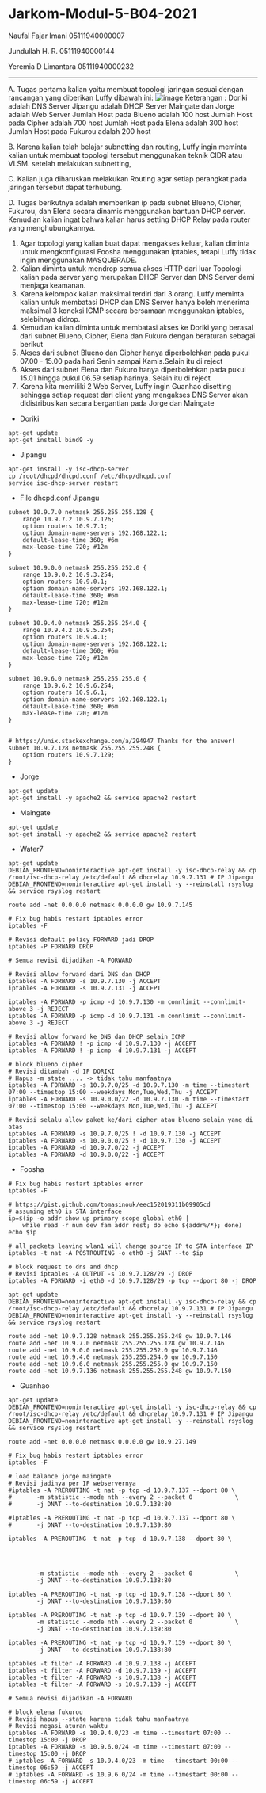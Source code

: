 # Jarkom-Modul-5-B04-2021

Naufal Fajar Imani             05111940000007

Jundullah H. R.                05111940000144

Yeremia D Limantara            05111940000232

---

A. Tugas pertama kalian yaitu membuat topologi jaringan sesuai dengan rancangan yang diberikan Luffy dibawah ini:
![image](https://user-images.githubusercontent.com/40772378/145680897-ff9e544d-c519-4485-8201-6ef1dbf2fbfe.png)
Keterangan :   Doriki adalah DNS Server
               Jipangu adalah DHCP Server
               Maingate dan Jorge adalah Web Server
               Jumlah Host pada Blueno adalah 100 host
               Jumlah Host pada Cipher adalah 700 host
               Jumlah Host pada Elena adalah 300 host
               Jumlah Host pada Fukurou adalah 200 host


B. Karena kalian telah belajar subnetting dan routing, Luffy ingin meminta kalian untuk membuat topologi tersebut menggunakan teknik CIDR atau VLSM. setelah melakukan subnetting, 

C. Kalian juga diharuskan melakukan Routing agar setiap perangkat pada jaringan tersebut dapat terhubung.

D. Tugas berikutnya adalah memberikan ip pada subnet Blueno, Cipher, Fukurou, dan Elena secara dinamis menggunakan bantuan DHCP server. Kemudian kalian ingat bahwa kalian harus setting DHCP Relay pada router yang menghubungkannya.


1. Agar topologi yang kalian buat dapat mengakses keluar, kalian diminta untuk mengkonfigurasi Foosha menggunakan iptables, tetapi Luffy tidak ingin menggunakan MASQUERADE.
2. Kalian diminta untuk mendrop semua akses HTTP dari luar Topologi kalian pada server yang merupakan DHCP Server dan DNS Server demi menjaga keamanan.
3. Karena kelompok kalian maksimal terdiri dari 3 orang. Luffy meminta kalian untuk membatasi DHCP dan DNS Server hanya boleh menerima maksimal 3 koneksi ICMP secara bersamaan menggunakan iptables, selebihnya didrop.
4. Kemudian kalian diminta untuk membatasi akses ke Doriki yang berasal dari subnet Blueno, Cipher, Elena dan Fukuro dengan beraturan sebagai berikut
5. Akses dari subnet Blueno dan Cipher hanya diperbolehkan pada pukul 07.00 - 15.00 pada hari Senin sampai Kamis.Selain itu di reject
6. Akses dari subnet Elena dan Fukuro hanya diperbolehkan pada pukul 15.01 hingga pukul 06.59 setiap harinya. Selain itu di reject
7. Karena kita memiliki 2 Web Server, Luffy ingin Guanhao disetting sehingga setiap request dari client yang mengakses DNS Server akan didistribusikan secara bergantian pada Jorge dan Maingate

* Doriki
```
apt-get update
apt-get install bind9 -y
```
* Jipangu
```apt-get update
apt-get install -y isc-dhcp-server
cp /root/dhcpd/dhcpd.conf /etc/dhcp/dhcpd.conf
service isc-dhcp-server restart
```

* File dhcpd.conf Jipangu
```
subnet 10.9.7.0 netmask 255.255.255.128 {
	range 10.9.7.2 10.9.7.126;
	option routers 10.9.7.1;
	option domain-name-servers 192.168.122.1;
	default-lease-time 360; #6m
	max-lease-time 720; #12m
}

subnet 10.9.0.0 netmask 255.255.252.0 {
	range 10.9.0.2 10.9.3.254;
	option routers 10.9.0.1;
	option domain-name-servers 192.168.122.1;
	default-lease-time 360; #6m
	max-lease-time 720; #12m
}

subnet 10.9.4.0 netmask 255.255.254.0 {
	range 10.9.4.2 10.9.5.254;
	option routers 10.9.4.1;
	option domain-name-servers 192.168.122.1;
	default-lease-time 360; #6m
	max-lease-time 720; #12m
}

subnet 10.9.6.0 netmask 255.255.255.0 {
	range 10.9.6.2 10.9.6.254;
	option routers 10.9.6.1;
	option domain-name-servers 192.168.122.1;
	default-lease-time 360; #6m
	max-lease-time 720; #12m
}


# https://unix.stackexchange.com/a/294947 Thanks for the answer!
subnet 10.9.7.128 netmask 255.255.255.248 {
	option routers 10.9.7.129;
}
```
* Jorge
```
apt-get update
apt-get install -y apache2 && service apache2 restart
```

* Maingate
```
apt-get update
apt-get install -y apache2 && service apache2 restart
```
* Water7
```
apt-get update
DEBIAN_FRONTEND=noninteractive apt-get install -y isc-dhcp-relay && cp /root/isc-dhcp-relay /etc/default && dhcrelay 10.9.7.131 # IP Jipangu
DEBIAN_FRONTEND=noninteractive apt-get install -y --reinstall rsyslog && service rsyslog restart

route add -net 0.0.0.0 netmask 0.0.0.0 gw 10.9.7.145

# Fix bug habis restart iptables error
iptables -F

# Revisi default policy FORWARD jadi DROP
iptables -P FORWARD DROP

# Semua revisi dijadikan -A FORWARD

# Revisi allow forward dari DNS dan DHCP
iptables -A FORWARD -s 10.9.7.130 -j ACCEPT
iptables -A FORWARD -s 10.9.7.131 -j ACCEPT

iptables -A FORWARD -p icmp -d 10.9.7.130 -m connlimit --connlimit-above 3 -j REJECT
iptables -A FORWARD -p icmp -d 10.9.7.131 -m connlimit --connlimit-above 3 -j REJECT

# Revisi allow forward ke DNS dan DHCP selain ICMP
iptables -A FORWARD ! -p icmp -d 10.9.7.130 -j ACCEPT
iptables -A FORWARD ! -p icmp -d 10.9.7.131 -j ACCEPT

# block blueno cipher
# Revisi ditambah -d IP DORIKI
# Hapus -m state .... -> tidak tahu manfaatnya
iptables -A FORWARD -s 10.9.7.0/25 -d 10.9.7.130 -m time --timestart 07:00 --timestop 15:00 --weekdays Mon,Tue,Wed,Thu -j ACCEPT
iptables -A FORWARD -s 10.9.0.0/22 -d 10.9.7.130 -m time --timestart 07:00 --timestop 15:00 --weekdays Mon,Tue,Wed,Thu -j ACCEPT

# Revisi selalu allow paket ke/dari cipher atau blueno selain yang di atas
iptables -A FORWARD -s 10.9.7.0/25 ! -d 10.9.7.130 -j ACCEPT
iptables -A FORWARD -s 10.9.0.0/25 ! -d 10.9.7.130 -j ACCEPT
iptables -A FORWARD -d 10.9.7.0/22 -j ACCEPT
iptables -A FORWARD -d 10.9.0.0/22 -j ACCEPT
```

* Foosha
```
# Fix bug habis restart iptables error 	 
iptables -F

# https://gist.github.com/tomasinouk/eec152019311b09905cd
# assuming eth0 is STA interface
ip=$(ip -o addr show up primary scope global eth0 |
  	while read -r num dev fam addr rest; do echo ${addr%/*}; done)
echo $ip

# all packets leaving wlan1 will change source IP to STA interface IP
iptables -t nat -A POSTROUTING -o eth0 -j SNAT --to $ip

# block request to dns and dhcp
# Revisi iptables -A OUTPUT -s 10.9.7.128/29 -j DROP
iptables -A FORWARD -i eth0 -d 10.9.7.128/29 -p tcp --dport 80 -j DROP

apt-get update
DEBIAN_FRONTEND=noninteractive apt-get install -y isc-dhcp-relay && cp /root/isc-dhcp-relay /etc/default && dhcrelay 10.9.7.131 # IP Jipangu
DEBIAN_FRONTEND=noninteractive apt-get install -y --reinstall rsyslog && service rsyslog restart

route add -net 10.9.7.128 netmask 255.255.255.248 gw 10.9.7.146
route add -net 10.9.7.0 netmask 255.255.255.128 gw 10.9.7.146
route add -net 10.9.0.0 netmask 255.255.252.0 gw 10.9.7.146
route add -net 10.9.4.0 netmask 255.255.254.0 gw 10.9.7.150
route add -net 10.9.6.0 netmask 255.255.255.0 gw 10.9.7.150
route add -net 10.9.7.136 netmask 255.255.255.248 gw 10.9.7.150
```
* Guanhao
```
apt-get update
DEBIAN_FRONTEND=noninteractive apt-get install -y isc-dhcp-relay && cp /root/isc-dhcp-relay /etc/default && dhcrelay 10.9.7.131 # IP Jipangu
DEBIAN_FRONTEND=noninteractive apt-get install -y --reinstall rsyslog && service rsyslog restart

route add -net 0.0.0.0 netmask 0.0.0.0 gw 10.9.27.149

# Fix bug habis restart iptables error 	 
iptables -F

# load balance jorge maingate
# Revisi jadinya per IP webservernya
#iptables -A PREROUTING -t nat -p tcp -d 10.9.7.137 --dport 80 \
#     	-m statistic --mode nth --every 2 --packet 0          	\
#     	-j DNAT --to-destination 10.9.7.138:80

#iptables -A PREROUTING -t nat -p tcp -d 10.9.7.137 --dport 80 \
#     	-j DNAT --to-destination 10.9.7.139:80

iptables -A PREROUTING -t nat -p tcp -d 10.9.7.138 --dport 80 \




     	-m statistic --mode nth --every 2 --packet 0          	\
     	-j DNAT --to-destination 10.9.7.138:80

iptables -A PREROUTING -t nat -p tcp -d 10.9.7.138 --dport 80 \
     	-j DNAT --to-destination 10.9.7.139:80

iptables -A PREROUTING -t nat -p tcp -d 10.9.7.139 --dport 80 \
     	-m statistic --mode nth --every 2 --packet 0          	\
     	-j DNAT --to-destination 10.9.7.139:80

iptables -A PREROUTING -t nat -p tcp -d 10.9.7.139 --dport 80 \
     	-j DNAT --to-destination 10.9.7.138:80

iptables -t filter -A FORWARD -d 10.9.7.138 -j ACCEPT
iptables -t filter -A FORWARD -d 10.9.7.139 -j ACCEPT
iptables -t filter -A FORWARD -s 10.9.7.138 -j ACCEPT
iptables -t filter -A FORWARD -s 10.9.7.139 -j ACCEPT

# Semua revisi dijadikan -A FORWARD

# block elena fukurou
# Revisi hapus --state karena tidak tahu manfaatnya
# Revisi negasi aturan waktu
iptables -A FORWARD -s 10.9.4.0/23 -m time --timestart 07:00 --timestop 15:00 -j DROP
iptables -A FORWARD -s 10.9.6.0/24 -m time --timestart 07:00 --timestop 15:00 -j DROP
# iptables -A FORWARD -s 10.9.4.0/23 -m time --timestart 00:00 --timestop 06:59 -j ACCEPT
# iptables -A FORWARD -s 10.9.6.0/24 -m time --timestart 00:00 --timestop 06:59 -j ACCEPT
```
